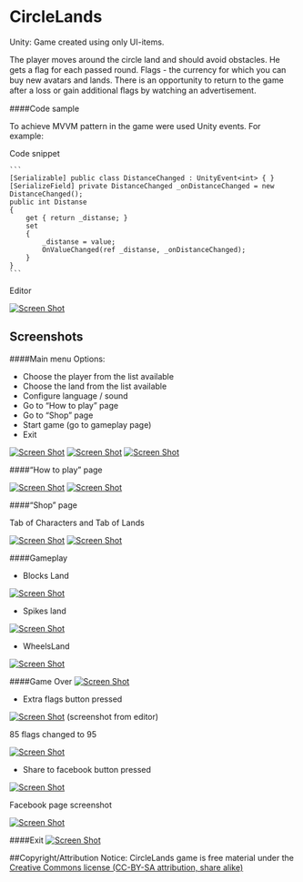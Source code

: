# CircleLands
Unity: Game created using only UI-items.

The player moves around the circle land and should avoid obstacles. He gets a ﬂag  for each passed round. Flags - the 
currency for which you can buy new avatars and lands. There is an opportunity to return to the game after a loss or gain 
additional ﬂags by watching аn advertisement.

####Code sample

To achieve MVVM pattern in the game were used Unity events. For example:

Code snippet

    ```
    [Serializable] public class DistanceChanged : UnityEvent<int> { }
    [SerializeField] private DistanceChanged _onDistanceChanged = new DistanceChanged();
    public int Distanse
    {
    	get { return _distanse; }
    	set
    	{
    		_distanse = value;
    		OnValueChanged(ref _distanse, _onDistanceChanged);
    	}
    }
    ```

Editor

[![Screen Shot](https://raw.githubusercontent.com/KDet/CircleLands/master/images/Code.PNG)](https://github.com/KDet/CircleLands)

## Screenshots
####Main menu
Options:
-	Choose the player from the list available
-	Choose the land from the list available
-	Configure language / sound
-	Go to “How to play” page
-	Go to “Shop” page
-	Start game (go to gameplay page)
-	Exit

[![Screen Shot](https://raw.githubusercontent.com/KDet/CircleLands/master/images/Main1.PNG)](https://github.com/KDet/CircleLands)
[![Screen Shot](https://raw.githubusercontent.com/KDet/CircleLands/master/images/Main2.PNG)](https://github.com/KDet/CircleLands)
[![Screen Shot](https://raw.githubusercontent.com/KDet/CircleLands/master/images/Main3.PNG)](https://github.com/KDet/CircleLands)


####“How to play” page

[![Screen Shot](https://raw.githubusercontent.com/KDet/CircleLands/master/images/HowToPlayL.PNG)](https://github.com/KDet/CircleLands)
[![Screen Shot](https://raw.githubusercontent.com/KDet/CircleLands/master/images/HowToPlayP.PNG)](https://github.com/KDet/CircleLands)

####“Shop” page

Tab of Characters and Tab of Lands

[![Screen Shot](https://raw.githubusercontent.com/KDet/CircleLands/master/images/ShopC.PNG)](https://github.com/KDet/CircleLands)
 [![Screen Shot](https://raw.githubusercontent.com/KDet/CircleLands/master/images/ShopL.PNG)](https://github.com/KDet/CircleLands)

####Gameplay

- Blocks Land

[![Screen Shot](https://raw.githubusercontent.com/KDet/CircleLands/master/images/WheelsBlocks.PNG)](https://github.com/KDet/CircleLands)

- Spikes land

[![Screen Shot](https://raw.githubusercontent.com/KDet/CircleLands/master/images/GamePlaySpikes.PNG)](https://github.com/KDet/CircleLands)

-	WheelsLand

[![Screen Shot](https://raw.githubusercontent.com/KDet/CircleLands/master/images/GamePlayWheelsLand.PNG)](https://github.com/KDet/CircleLands)

####Game Over
[![Screen Shot](https://raw.githubusercontent.com/KDet/CircleLands/master/images/GameOver.PNG)](https://github.com/KDet/CircleLands)

- Extra flags button pressed

[![Screen Shot](https://raw.githubusercontent.com/KDet/CircleLands/master/images/Advertisement.PNG)](https://github.com/KDet/CircleLands) (screenshot from editor)

85 flags changed to 95

[![Screen Shot](https://raw.githubusercontent.com/KDet/CircleLands/master/images/AfterAdvertisement.PNG)](https://github.com/KDet/CircleLands)

- Share to facebook button pressed

[![Screen Shot](https://raw.githubusercontent.com/KDet/CircleLands/master/images/ShareToFacebook.PNG)](https://github.com/KDet/CircleLands)

Facebook page screenshot

[![Screen Shot](https://raw.githubusercontent.com/KDet/CircleLands/master/images/FacebookScreenshot.PNG)](https://github.com/KDet/CircleLands)


####Exit
[![Screen Shot](https://raw.githubusercontent.com/KDet/CircleLands/master/images/Exit.PNG)](https://github.com/KDet/CircleLands)


##Copyright/Attribution Notice: 
CircleLands game is free material under the [Creative Commons license (CC-BY-SA attribution, share alike)](https://creativecommons.org/licenses/by-sa/3.0)
